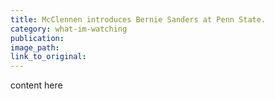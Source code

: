 ```yaml
---
title: McClennen introduces Bernie Sanders at Penn State.
category: what-im-watching
publication:
image_path:
link_to_original:
---
```

content here